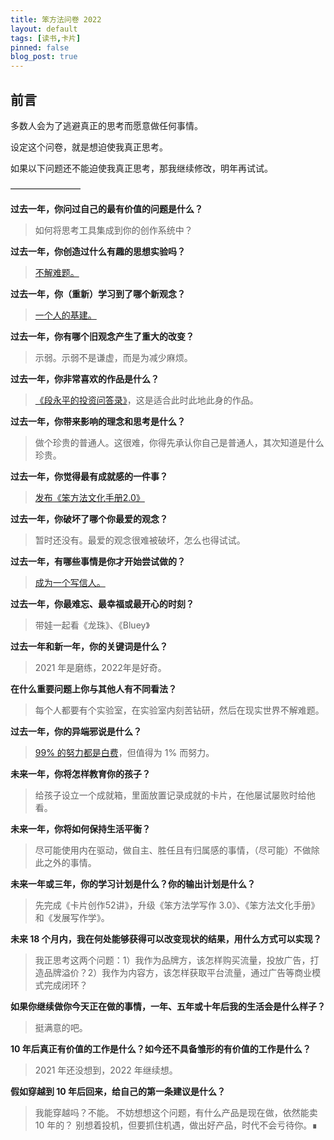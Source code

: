 ```yaml
---
title: 笨方法问卷 2022
layout: default
tags: [读书,卡片]
pinned: false
blog_post: true
---
```



## 前言

多数人会为了逃避真正的思考而愿意做任何事情。

设定这个问卷，就是想迫使我真正思考。

如果以下问题还不能迫使我真正思考，那我继续修改，明年再试试。

————————

**过去一年，你问过自己的最有价值的问题是什么？**

> 如何将思考工具集成到你的创作系统中？


**过去一年，你创造过什么有趣的思想实验吗？**

> [不解难题。](http://newsletter.hardwaylab.com/issues/issue-697912)


**过去一年，你（重新）学习到了哪个新观念？**

> [一个人的基建。](http://newsletter.hardwaylab.com/issues/issue-721779)


**过去一年，你有哪个旧观念产生了重大的改变？**

> 示弱。示弱不是谦虚，而是为减少麻烦。


**过去一年，你非常喜欢的作品是什么？**

> [《段永平的投资问答录》](http://newsletter.hardwaylab.com/issues/2021-962493)，这是适合此时此地此身的作品。


**过去一年，你带来影响的理念和思考是什么？**

> 做个珍贵的普通人。这很难，你得先承认你自己是普通人，其次知道是什么珍贵。


**过去一年，你觉得最有成就感的一件事？**

> [发布《笨方法文化手册2.0》](https://www.yuque.com/hardwaylab/book)


**过去一年，你破坏了哪个你最爱的观念？**

> 暂时还没有。最爱的观念很难被破坏，怎么也得试试。


**过去一年，有哪些事情是你才开始尝试做的？**

> [成为一个写信人。](http://newsletter.hardwaylab.com/issues/newsletter-832072)


**过去一年，你最难忘、最幸福或最开心的时刻？**

> 带娃一起看《龙珠》、《Bluey》


**过去一年和新一年，你的关键词是什么？**

> 2021 年是磨练，2022年是好奇。


**在什么重要问题上你与其他人有不同看法？**

> 每个人都要有个实验室，在实验室内刻苦钻研，然后在现实世界不解难题。


**过去一年，你的异端邪说是什么？**

> [99% 的努力都是白费](http://newsletter.hardwaylab.com/issues/99-687478)，但值得为 1% 而努力。


**未来一年，你将怎样教育你的孩子？**

> 给孩子设立一个成就箱，里面放置记录成就的卡片，在他屡试屡败时给他看。


**未来一年，你将如何保持生活平衡？**

> 尽可能使用内在驱动，做自主、胜任且有归属感的事情，（尽可能）不做除此之外的事情。


**未来一年或三年，你的学习计划是什么？你的输出计划是什么？**

> 先完成《卡片创作52讲》，升级《笨方法学写作 3.0》、《笨方法文化手册》和《发展写作学》。


**未来 18 个月内，我在何处能够获得可以改变现状的结果，用什么方式可以实现？**

> 我正思考这两个问题：1）我作为品牌方，该怎样购买流量，投放广告，打造品牌溢价？2）我作为内容方，该怎样获取平台流量，通过广告等商业模式完成闭环？


**如果你继续做你今天正在做的事情，一年、五年或十年后我的生活会是什么样子？**

> 挺满意的吧。


**10 年后真正有价值的工作是什么？如今还不具备雏形的有价值的工作是什么？**

> 2021 年还没想到，2022 年继续想。


**假如穿越到 10 年后回来，给自己的第一条建议是什么？**

> 我能穿越吗？不能。
> 不妨想想这个问题，有什么产品是现在做，依然能卖 10 年的？
> 别想着投机，但要抓住机遇，做出好产品，时代不会亏待你。∎
